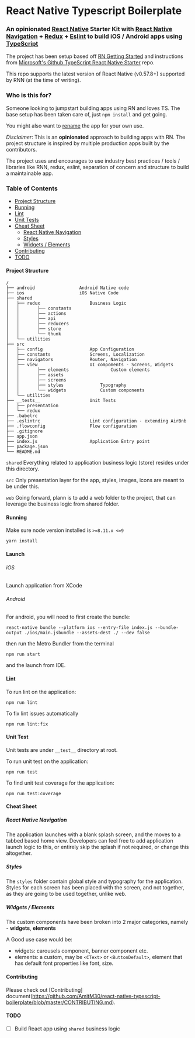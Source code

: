 # React Native Typescript Boilerplate

### An opinionated [React Native](https://facebook.github.io/react-native/docs/getting-started) Starter Kit with [React Native Navigation](https://github.com/wix/react-native-navigation) + [Redux](https://github.com/reactjs/redux) + [Eslint](https://github.com/airbnb/javascript) to build iOS / Android apps using [TypeScript](https://github.com/Microsoft/TypeScript-React-Native-Starter)

The project has been setup based off [RN Getting Started](https://facebook.github.io/react-native/docs/getting-started) and instructions from [Microsoft's Github TypeScript React Native Starter](https://github.com/Microsoft/TypeScript-React-Native-Starter) repo.

This repo supports the latest version of React Native (v0.57.8+) supported by RNN (at the time of writing).

### Who is this for?

Someone looking to jumpstart building apps using RN and loves TS. The base setup has been taken care of, just `npm install` and get going.

You might also want to [rename](https://medium.com/the-react-native-log/how-to-rename-a-react-native-app-dafd92161c35) the app for your own use.

_Disclaimer_:
This is an **opinionated** approach to building apps with RN. The project structure is inspired by multiple production apps built by the contributors.

The project uses and encourages to use industry best practices / tools / libraries like RNN, redux, eslint, separation of concern and structure to build a maintainable app.

### Table of Contents

- [Project Structure](#project-structure)
- [Running](#running)
- [Lint](#lint)
- [Unit Tests](#unit-tests)
- [Cheat Sheet](#cheat-sheet)
  - [React Native Navigation](#react-native-navigation)
  - [Styles](#styles)
  - [Widgets / Elements](#widgets---elements)
- [Contributing](#contributing)
- [TODO](#todo)

#### Project Structure

```
/
├── android					Android Native code
├── ios						iOS Native Code
├── shared
│   ├── redux					Business Logic
│   │	    ├── constants
│   │	    ├── actions
│   │	    ├── api
│   │	    ├── reducers
│   │	    ├── store
│   │	    └── thunk
│   └── utilities
├── src
│   ├── config					App Configuration
│   ├── constants				Screens, Localization
│   ├── navigators				Router, Navigation
│   ├── view					UI compoments - Screens, Widgets
│   │	    ├── elements				Custom elements
│   │	    ├── assets
│   │	    ├── screens
│   │	    ├── styles				Typography
│   │	    └── widgets				Custom components
│   └── utilities
├── __tests__					Unit Tests
│   ├── presentation
│   └── redux
├── .babelrc
├── .eslintrc					Lint configuration - extending AirBnb
├── .flowconfig					Flow configuration
├── .gitignore
├── app.json
├── index.js					Application Entry point
├── package.json
└── README.md
```

`shared`
Everything related to application business logic (store) resides under this directory.

`src`
Only presentation layer for the app, styles, images, icons are meant to be under this.

`web`
Going forward, plann is to add a web folder to the project, that can leverage the business logic from shared folder.

#### Running

Make sure node version installed is `>=8.11.x <=9`

```
yarn install
```

#### Launch

###### iOS

Launch application from XCode

###### Android

For android, you will need to first create the bundle:

```
react-native bundle --platform ios --entry-file index.js --bundle-output ./ios/main.jsbundle --assets-dest ./ --dev false
```

then run the Metro Bundler from the terminal

```
npm run start
```

and the launch from IDE.

#### Lint

To run lint on the application:

```
npm run lint
```

To fix lint issues automatically

```
npm run lint:fix
```

#### Unit Test

Unit tests are under `__test__` directory at root.

To run unit test on the application:

```
npm run test
```

To find unit test coverage for the application:

```
npm run test:coverage
```

#### Cheat Sheet

##### React Native Navigation

The application launches with a blank splash screen, and the moves to a tabbed based home view. Developers can feel free to add application launch logic to this, or entirely skip the splash if not required, or change this altogether.

##### Styles

The `styles` folder contain global style and typography for the application. Styles for each screen has been placed with the screen, and not together, as they are going to be used together, unlike web.

##### Widgets / Elements

The custom components have been broken into 2 major categories, namely - **widgets**, **elements**

A Good use case would be:

- widgets: carousels component, banner component etc.
- elements: a custom, may be `<CText>` or `<ButtonDefault>`, element that has default font properties like font, size.

#### Contributing

Please check out [Contributing] document(https://github.com/AmitM30/react-native-typescript-boilerplate/blob/master/CONTRIBUTING.md).

#### TODO

- [ ] Build React app using `shared` business logic
